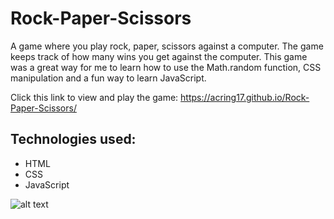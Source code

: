 # Rock-Paper-Scissors
A game where you play rock, paper, scissors against a computer.
The game keeps track of how many wins you get against the computer.
This game was a great way for me to learn how to use the Math.random function, CSS manipulation and a fun way to learn JavaScript.

Click this link to view and play the game: https://acring17.github.io/Rock-Paper-Scissors/


## Technologies used:
* HTML
* CSS
* JavaScript

![alt text](https://github.com/ACring17/Project-Portfolio/blob/main/images/project-rock-paper-scissors.jpeg)
